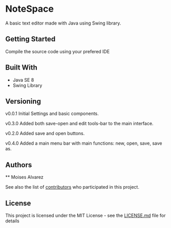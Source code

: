 # NoteSpace
A basic text editor made with Java using Swing library.

## Getting Started
Compile the source code using your prefered IDE

## Built With

* Java SE 8
* Swing Library


## Versioning
v0.0.1 Initial Settings and basic components.

v0.3.0 Added both save-open and edit tools-bar to the main interface.

v0.2.0 Added save and open buttons.

v0.4.0 Added a main menu bar with main functions: new, open, save, save as.

## Authors

** Moises Alvarez

See also the list of [contributors](https://github.com/your/project/contributors) who participated in this project.

## License

This project is licensed under the MIT License - see the [LICENSE.md](LICENSE.md) file for details
